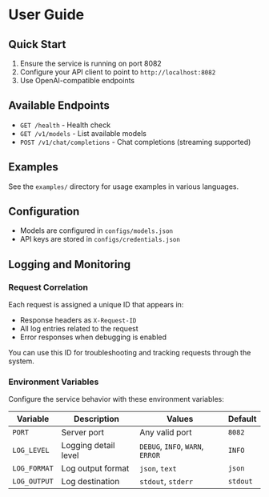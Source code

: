 # User Guide

## Quick Start
1. Ensure the service is running on port 8082
2. Configure your API client to point to `http://localhost:8082`
3. Use OpenAI-compatible endpoints

## Available Endpoints
- `GET /health` - Health check
- `GET /v1/models` - List available models
- `POST /v1/chat/completions` - Chat completions (streaming supported)

## Examples
See the `examples/` directory for usage examples in various languages.

## Configuration
- Models are configured in `configs/models.json`
- API keys are stored in `configs/credentials.json`

## Logging and Monitoring

### Request Correlation
Each request is assigned a unique ID that appears in:
- Response headers as `X-Request-ID`
- All log entries related to the request
- Error responses when debugging is enabled

You can use this ID for troubleshooting and tracking requests through the system.

### Environment Variables
Configure the service behavior with these environment variables:

| Variable | Description | Values | Default |
|----------|-------------|--------|---------|
| `PORT` | Server port | Any valid port | `8082` |
| `LOG_LEVEL` | Logging detail level | `DEBUG`, `INFO`, `WARN`, `ERROR` | `INFO` |
| `LOG_FORMAT` | Log output format | `json`, `text` | `json` |
| `LOG_OUTPUT` | Log destination | `stdout`, `stderr` | `stdout` |